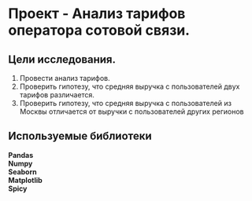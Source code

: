 # Проект - Анализ тарифов оператора сотовой связи.


## Цели исследования.

1. Провести анализ тарифов.
2. Проверить гипотезу, что средняя выручка с пользователей двух тарифов различается.
3. Проверить гипотезу, что средняя выручка с пользователей из Москвы отличается от выручки с пользователей других регионов


## Используемые библиотеки
**Pandas**\
**Numpy**\
**Seaborn**\
**Matplotlib**\
**Spicy**


